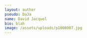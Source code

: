 ```yaml
---
layout: author
pseudo: DaJa
name: David Jacquel
bio: blah
image: /assets/uploads/p1000007.jpg
---
```

